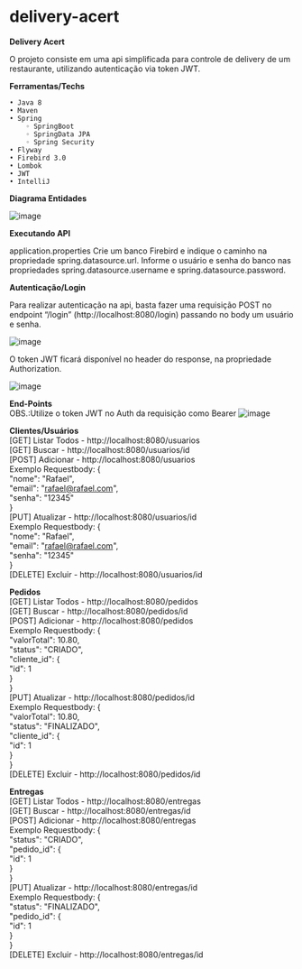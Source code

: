 # delivery-acert

<b>Delivery Acert</b>

O projeto consiste em uma api simplificada para controle de delivery de um restaurante, utilizando autenticação via token JWT.

<b>Ferramentas/Techs</b>

    • Java 8
    • Maven
    • Spring
        ◦ SpringBoot
        ◦ SpringData JPA
        ◦ Spring Security
    • Flyway
    • Firebird 3.0
    • Lombok
    • JWT
    • IntelliJ



<b>Diagrama Entidades</b>

![image](https://user-images.githubusercontent.com/20582755/180914992-4e8250d4-7d92-42dc-a38f-e1434b81b866.png)


<b>Executando API</b>

application.properties
Crie um banco Firebird e indique o caminho na propriedade spring.datasource.url.
Informe o usuário e senha do banco nas propriedades spring.datasource.username e spring.datasource.password.

<b>Autenticação/Login</b>

Para realizar autenticação na api, basta fazer uma requisição POST no endpoint “/login” (http://localhost:8080/login) passando no body um usuário e senha.

![image](https://user-images.githubusercontent.com/20582755/180915033-70b2f60d-f87a-433f-9681-b366500e4faa.png)

O token JWT ficará disponível no header do response, na propriedade Authorization.

![image](https://user-images.githubusercontent.com/20582755/180915046-906198af-b1e0-4b19-8319-bb8fc0a1a589.png)

<b>End-Points</b> <br />
OBS.:Utilize o token JWT no Auth da requisição como Bearer
![image](https://user-images.githubusercontent.com/20582755/180916619-848c8ad1-9a0c-4a38-8e3e-88f9e84d4678.png)


<b>Clientes/Usuários</b> <br />
[GET] Listar Todos - http://localhost:8080/usuarios  <br />
[GET] Buscar - http://localhost:8080/usuarios/id  <br />
[POST] Adicionar - http://localhost:8080/usuarios  <br />
  Exemplo Requestbody: {  <br />
                          "nome": "Rafael",  <br />
                          "email": "rafael@rafael.com",  <br />
                          "senha": "12345" <br />
                        } <br />
[PUT] Atualizar - http://localhost:8080/usuarios/id <br />
  Exemplo Requestbody: { <br />
                          "nome": "Rafael", <br />
                          "email": "rafael@rafael.com", <br />
                          "senha": "12345" <br />
                        } <br />
[DELETE] Excluir - http://localhost:8080/usuarios/id <br />

<b>Pedidos</b> <br />
[GET] Listar Todos - http://localhost:8080/pedidos  <br />
[GET] Buscar - http://localhost:8080/pedidos/id  <br />
[POST] Adicionar - http://localhost:8080/pedidos  <br />
  Exemplo Requestbody: {  <br />
                         "valorTotal": 10.80,  <br />
                         "status": "CRIADO", <br />
                          "cliente_id": { <br />
                            "id": 1 <br />
                          } <br />
                       } <br />
[PUT] Atualizar - http://localhost:8080/pedidos/id <br />
  Exemplo Requestbody: { <br />
                         "valorTotal": 10.80, <br />
                         "status": "FINALIZADO", <br />
                          "cliente_id": { <br />
                            "id": 1 <br />
                          } <br />
                       } <br />
[DELETE] Excluir - http://localhost:8080/pedidos/id <br />

<b>Entregas</b> <br />
[GET] Listar Todos - http://localhost:8080/entregas  <br />
[GET] Buscar - http://localhost:8080/entregas/id  <br />
[POST] Adicionar - http://localhost:8080/entregas  <br />
  Exemplo Requestbody: { <br />
                          "status": "CRIADO", <br />
                          "pedido_id": { <br />
                            "id": 1 <br />
                          } <br />
                        } <br />
[PUT] Atualizar - http://localhost:8080/entregas/id <br /> 
  Exemplo Requestbody: { <br />
                          "status": "FINALIZADO", <br />
                          "pedido_id": { <br />
                            "id": 1 <br />
                          } <br />
                        } <br />
[DELETE] Excluir - http://localhost:8080/entregas/id <br />

